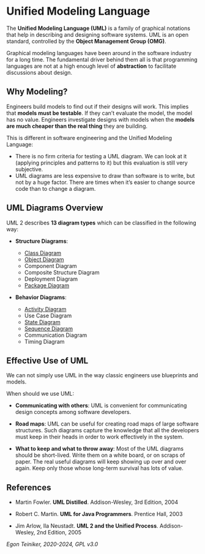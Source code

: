 # Unified Modeling Language

The **Unified Modeling Language (UML)** is a family of graphical notations that help in 
describing and designing software systems.
UML is an open standard, controlled by the **Object Management Group (OMG)**.

Graphical modeling languages have been around in the software industry for a long time. 
The fundamental driver behind them all is that programming languages are not at a high enough level of **abstraction** 
to facilitate discussions about design.


## Why Modeling?
Engineers build models to find out if their designs will work.
This implies that **models must be testable**. If they can’t evaluate the model, the model has no value.
Engineers investigate designs with models when the **models are much cheaper than the real thing** they are building.

This is different in software engineering and the Unified Modeling Language:
* There is no firm criteria for testing a UML diagram. We can look at it (applying principles and patterns to it) but 
  this evaluation is still very subjective.
* UML diagrams are less expensive to draw than software is to write, but not by a huge factor. There are times when 
  it’s easier to change source code than to change a diagram.

## UML Diagrams Overview

UML 2 describes **13 diagram types** which can be classified in the following way:

* **Structure Diagrams**:
    * [Class Diagram](class-diagram/README.md)
    * [Object Diagram](object-diagram/README.md)
    * Component Diagram
    * Composite Structure Diagram
    * Deployment Diagram
    * [Package Diagram](package-diagram/README.md)

* **Behavior Diagrams**:
  * [Activity Diagram](activity-diagram/README.md)
  * Use Case Diagram
  * [State Diagram](state-machine-diagram/README.md)
  * [Sequence Diagram](sequence-diagram/README.md)
  * Communication Diagram
  * Timing Diagram

## Effective Use of UML
We can not simply use UML in the way classic engineers use blueprints and models.

When should we use UML:
* **Communicating with others**: UML is convenient for communicating design concepts among software developers.

* **Road maps**: UML can be useful for creating road maps of large software structures. 
  Such diagrams capture the knowledge that all the developers must keep in their heads in order to work effectively
  in the system.

* **What to keep and what to throw away**: Most of the UML diagrams should be short-lived.
  Write them on a white board, or on scraps of paper.
  The real useful diagrams will keep showing up over and over again.
  Keep only those whose long-term survival has lots of value.

  
## References
* Martin Fowler. **UML Distilled**. Addison-Wesley, 3rd Edition, 2004

* Robert C. Martin. **UML for Java Programmers**. Prentice Hall, 2003

* Jim Arlow, Ila Neustadt. **UML 2 and the Unified Process**. Addison-Wesley, 2nd Edition, 2005

*Egon Teiniker, 2020-2024, GPL v3.0*  


